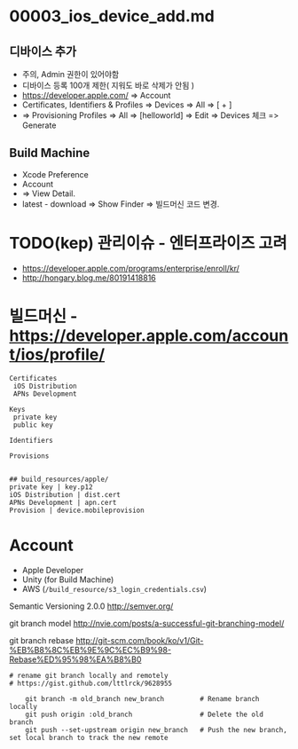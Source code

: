 # 00003_ios_device_add.md

## 디바이스 추가

- 주의, Admin 권한이 있어야함
- 디바이스 등록 100개 제한( 지워도 바로 삭제가 안됨 )
- https://developer.apple.com/ => Account
- Certificates, Identifiers & Profiles => Devices => All => [ + ]
- => Provisioning Profiles => All => [helloworld] => Edit => Devices 체크 => Generate


## Build Machine

- Xcode Preference
- Account
- => View Detail.
- latest - download => Show Finder => 빌드머신 코드 변경.


# TODO(kep) 관리이슈 - 엔터프라이즈 고려

- https://developer.apple.com/programs/enterprise/enroll/kr/
- http://hongary.blog.me/80191418816



# 빌드머신 - https://developer.apple.com/account/ios/profile/


```
Certificates
 iOS Distribution
 APNs Development

Keys
 private key
 public key

Identifiers

Provisions


## build_resources/apple/
private key | key.p12
iOS Distribution | dist.cert
APNs Development | apn.cert
Provision | device.mobileprovision
```


# Account

* Apple Developer
* Unity (for Build Machine)
* AWS (`/build_resource/s3_login_credentials.csv`)




Semantic Versioning 2.0.0
http://semver.org/



git branch model
http://nvie.com/posts/a-successful-git-branching-model/

git branch rebase
http://git-scm.com/book/ko/v1/Git-%EB%B8%8C%EB%9E%9C%EC%B9%98-Rebase%ED%95%98%EA%B8%B0



```
# rename git branch locally and remotely
# https://gist.github.com/lttlrck/9628955

    git branch -m old_branch new_branch         # Rename branch locally    
    git push origin :old_branch                 # Delete the old branch    
    git push --set-upstream origin new_branch   # Push the new branch, set local branch to track the new remote
```